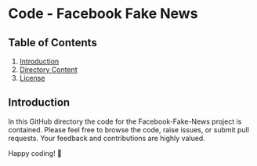 # Code - Facebook Fake News

## Table of Contents

1. [Introduction](#introduction)
2. [Directory Content](#project-structure)
5. [License](#license)

## Introduction
In this GitHub directory the code for the Facebook-Fake-News project is contained. Please feel free to browse the code, raise issues, or submit pull requests. Your feedback and contributions are highly valued.

Happy coding! 🚀
